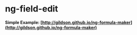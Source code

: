 ng-field-edit
=============

#### Simple Example: [http://gildson.github.io/ng-formula-maker](http://gildson.github.io/ng-formula-maker)
